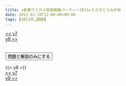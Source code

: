 ```yaml
---
title: ★新春ウミガメ仮装闇鍋パーティー2011★うさぎとうみがめ
date: 2011-01-10T12:00:00+09:00
tags: [2011年,闇鍋]
---
```

<div class="th_left"><a href="../y7"><< y7</a></div>
<div class="th_right"><a href="../y9">y9 >></a></div>
<br><br>
<script src="../../js/cupsoup.js"></script>
<form>
<input type="button" value="問題と解説のみにする" onClick="toggleCupsoup()">
</form>
{{< y8 >}}
<div class="th_left"><a href="../y7"><< y7</a></div>
<div class="th_right"><a href="../y9">y9 >></a></div>